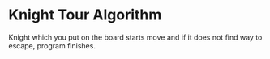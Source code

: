 # Knight Tour Algorithm


Knight which you put on the board starts move and if it does not find way to escape, program finishes.
